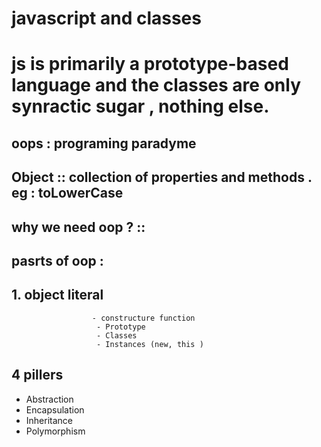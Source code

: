 # javascript and classes 

# js is primarily a prototype-based language and the classes are only synractic sugar , nothing else.


## oops : programing paradyme 

## Object ::  collection of properties and methods . eg : toLowerCase

## why we need oop ? :: 


## pasrts of oop : 
##                1. object literal 
                      - constructure function
                       - Prototype
                       - Classes
                       - Instances (new, this )



## 4 pillers
- Abstraction 
- Encapsulation 
- Inheritance 
- Polymorphism
